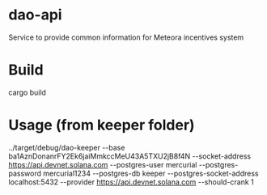 # dao-api
Service to provide common information for Meteora incentives system

# Build
cargo build

# Usage (from keeper folder)
../target/debug/dao-keeper --base ba1AznDonanrFY2Ek6jaiMmkccMeU43A5TXU2jB8f4N --socket-address https://api.devnet.solana.com --postgres-user mercurial --postgres-password mercurial1234 --postgres-db keeper --postgres-socket-address localhost:5432 --provider https://api.devnet.solana.com --should-crank 1